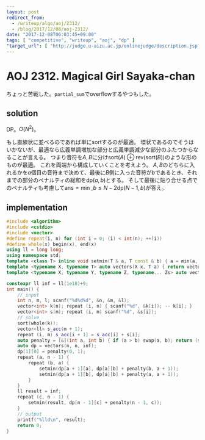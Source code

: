```yaml
---
layout: post
redirect_from:
  - /writeup/algo/aoj/2312/
  - /blog/2017/12/08/aoj-2312/
date: "2017-12-08T06:03:45+09:00"
tags: [ "competitive", "writeup", "aoj", "dp" ]
"target_url": [ "http://judge.u-aizu.ac.jp/onlinejudge/description.jsp?id=2312" ]
---
```


# AOJ 2312. Magical Girl Sayaka-chan

ちょっと苦戦した。`partial_sum`でoverflowするやつもした。

## solution

DP。$O(N^2)$。

もし直線状に並べるのであれば単にsortするのが最適。
環状であるのでそうはいかないが、最適なら広義単調増加な部分と広義単調減少な部分のふたつからなることが言える。
つまり音符を$A, B$に分け$\mathrm{sort}(A) \oplus \mathrm{rev}(\mathrm{sort}(B))$のような形のものが最適。
これを両端から構成していくことを考えよう。
$A, B$のどちらに入れるかを$a$個目の音符まで決めて、最後に$B$側に入った音符が$b$であるとき、それまでの部分のペナルティの総和を$\mathrm{dp}(a, b)$とする。
そして最後に貼り合せる点でのペナルティも考慮して$\mathrm{ans} = \min\_{b \le N-2} \mathrm{dp}(N-1, b)$が答え。


## implementation

``` c++
#include <algorithm>
#include <cstdio>
#include <vector>
#define repeat(i, n) for (int i = 0; (i) < int(n); ++(i))
#define whole(x) begin(x), end(x)
using ll = long long;
using namespace std;
template <class T> inline void setmin(T & a, T const & b) { a = min(a, b); }
template <typename X, typename T> auto vectors(X x, T a) { return vector<T>(x, a); }
template <typename X, typename Y, typename Z, typename... Zs> auto vectors(X x, Y y, Z z, Zs... zs) { auto cont = vectors(y, z, zs...); return vector<decltype(cont)>(x, cont); }

constexpr ll inf = ll(1e18)+9;
int main() {
    // input
    int n, m, l; scanf("%d%d%d", &n, &m, &l);
    vector<int> k(n); repeat (i, n) { scanf("%d", &k[i]); -- k[i]; }
    vector<int> s(m); repeat (i, m) scanf("%d", &s[i]);
    // solve
    sort(whole(k));
    vector<ll> s_acc(m + 1);
    repeat (i, m) s_acc[i + 1] = s_acc[i] + s[i];
    auto penalty = [&](int a, int b) { if (a > b) swap(a, b); return (s_acc[k[b] + 1] - s_acc[k[a]]) / l; };
    auto dp = vectors(n, n, inf);
    dp[1][0] = penalty(0, 1);
    repeat (a, n - 1) {
        repeat (b, a) {
            setmin(dp[a + 1][a], dp[a][b] + penalty(b, a + 1));
            setmin(dp[a + 1][b], dp[a][b] + penalty(a, a + 1));
        }
    }
    ll result = inf;
    repeat (c, n - 1) {
        setmin(result, dp[n - 1][c] + penalty(n - 1, c));
    }
    // output
    printf("%lld\n", result);
    return 0;
}
```
